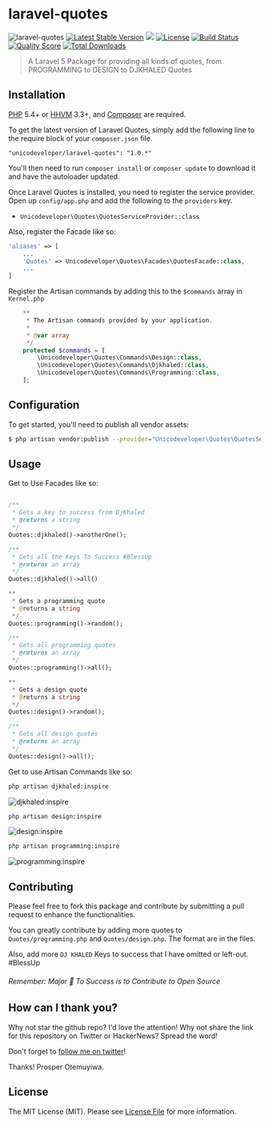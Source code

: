 # laravel-quotes

![laravel-quotes](https://cloud.githubusercontent.com/assets/2946769/12701609/637a89c6-c80e-11e5-9b57-f764b1742155.png)
[![Latest Stable Version](https://poser.pugx.org/unicodeveloper/laravel-quotes/v/stable.svg)](https://packagist.org/packages/unicodeveloper/laravel-quotes)
![](https://img.shields.io/badge/unicodeveloper-approved-brightgreen.svg)
[![License](https://poser.pugx.org/unicodeveloper/laravel-quotes/license.svg)](LICENSE.md)
[![Build Status](https://img.shields.io/travis/unicodeveloper/laravel-quotes.svg)](https://travis-ci.org/unicodeveloper/laravel-quotes)
[![Quality Score](https://img.shields.io/scrutinizer/g/unicodeveloper/laravel-quotes.svg?style=flat-square)](https://scrutinizer-ci.com/g/unicodeveloper/laravel-quotes)
[![Total Downloads](https://img.shields.io/packagist/dt/unicodeveloper/laravel-quotesc.svg?style=flat-square)](https://packagist.org/packages/unicodeveloper/laravel-quotes)

> A Laravel 5 Package for providing all kinds of quotes, from PROGRAMMING to DESIGN to DJKHALED Quotes

## Installation

[PHP](https://php.net) 5.4+ or [HHVM](http://hhvm.com) 3.3+, and [Composer](https://getcomposer.org) are required.

To get the latest version of Laravel Quotes, simply add the following line to the require block of your `composer.json` file.

```
"unicodeveloper/laravel-quotes": "1.0.*"
```

You'll then need to run `composer install` or `composer update` to download it and have the autoloader updated.

Once Laravel Quotes is installed, you need to register the service provider. Open up `config/app.php` and add the following to the `providers` key.

* `Unicodeveloper\Quotes\QuotesServiceProvider::class`

Also, register the Facade like so:

```php
'aliases' => [
    ...
    'Quotes' => Unicodeveloper\Quotes\Facades\QuotesFacade::class,
    ...
]
```

Register the Artisan commands by adding this to the `$commands` array in `Kernel.php`

```php
    **
     * The Artisan commands provided by your application.
     *
     * @var array
     */
    protected $commands = [
        \Unicodeveloper\Quotes\Commands\Design::class,
        \Unicodeveloper\Quotes\Commands\Djkhaled::class,
        \Unicodeveloper\Quotes\Commands\Programming::class,
    ];
```

## Configuration

To get started, you'll need to publish all vendor assets:

```bash
$ php artisan vendor:publish --provider="Unicodeveloper\Quotes\QuotesServiceProvider"
```

## Usage

Get to Use Facades like so:
```php

/**
 * Gets a key to success from DjKhaled
 * @returns a string
 */
Quotes::djkhaled()->anotherOne();

/**
 * Gets all the Keys To Success #BlessUp
 * @returns an array
 */
Quotes::djkhaled()->all()

**
 * Gets a programming quote
 * @returns a string
 */
Quotes::programming()->random();

/**
 * Gets all programming quotes
 * @returns an array
 */
Quotes::programming()->all();

**
 * Gets a design quote
 * @returns a string
 */
Quotes::design()->random();

/**
 * Gets all design quotes
 * @returns an array
 */
Quotes::design()->all();
```

Get to use Artisan Commands like so:

```bash
php artisan djkhaled:inspire
```
![djkhaled:inspire](https://cloud.githubusercontent.com/assets/2946769/12701591/e83bf97a-c80d-11e5-8d6a-06e8ec35875d.png)

```bash
php artisan design:inspire
```
![design:inspire](https://cloud.githubusercontent.com/assets/2946769/12701590/d7813a5a-c80d-11e5-84d4-d7ab90d07371.png)

```bash
php artisan programming:inspire
```
![programming:inspire](https://cloud.githubusercontent.com/assets/2946769/12701589/c52f03c8-c80d-11e5-91b8-23c33c9d4bb6.png)

## Contributing

Please feel free to fork this package and contribute by submitting a pull request to enhance the functionalities.

You can greatly contribute by adding more quotes to `Quotes/programming.php` and `Quotes/design.php`. The format are in the files.

Also, add more `DJ KHALED` Keys to success that I have omitted or left-out. #BlessUp

###### Remember: Major :key: To Success is to Contribute to Open Source

## How can I thank you?

Why not star the github repo? I'd love the attention! Why not share the link for this repository on Twitter or HackerNews? Spread the word!

Don't forget to [follow me on twitter](https://twitter.com/unicodeveloper)!

Thanks!
Prosper Otemuyiwa.

## License

The MIT License (MIT). Please see [License File](LICENSE.md) for more information.
